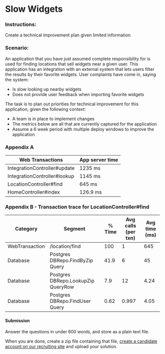 Slow Widgets
=================

### Instructions:

Create a technical improvement plan given limited information

### Scenario:

An application that you have just assumed complete responsibility for is used for finding locations that sell widgets near a given user. This application has an integration with an external system that lets users filter the results by their favorite widgets. User complaints have come in, saying the system:

* Is slow looking up nearby widgets
* Does not provide user feedback when importing favorite widgets

The task is to plan out priorities for technical improvement for this application, given the following context:
* A team is in place to implement changes
* The metrics below are all that are currently captured for the application
* Assume a 6 week period with multiple deploy windows to improve the application


### Appendix A

| Web Transactions | App server time      |
|------------------|----------------------|
| IntegrationController#update | 1235 ms  |
| IntegrationController#lookup | 1145 ms  |
| LocationController#find      | 645 ms   |
| HomeController#index         | 126.9 ms |

### Appendix B - Transaction trace for LocationController#find

| Category       | Segment                            | % Time | Avg calls (per txn) | Avg time (ms) |
|----------------|------------------------------------|--------|---------------------|---------------|
| WebTransaction | /location/find                     | 100    | 1                   | 645           |
| Database       | Postgres DBRepo.FindByZip Query    | 41.9   | 6                   | 45            |
| Database       | Postgres DBRepo.LookupZip QueryRow | 7.9    | 12                  | 4.24          |
| Database       | Postgres DBRepo.FindUser Query     | 0.62   | 0.997               | 4.05          |


#### Submission

Answer the questions in under 600 words, and store as a plain text file.

When you are done, create a zip file containing that file, [create a candidate account on our recruiting site](https://people.adhoc.team/candidates/sign_up) and upload your solution.
